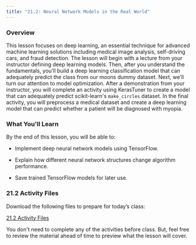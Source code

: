 ```yaml
---
title: "21.2: Neural Network Models in the Real World"
---
```


<img style="display: none;" src="https://static.bc-edx.com/data/dl-1-2/m21/lms/img/banner.jpg" alt="lesson banner" />

### Overview

This lesson focuses on deep learning, an essential technique for advanced machine learning solutions including medical image analysis, self-driving cars, and fraud detection. The lesson will begin with a lecture from your instructor defining deep learning models. Then, after you understand the fundamentals, you’ll build a deep learning classification model that can adequately predict the class from our moons dummy dataset. Next, we’ll turn our attention to model optimization. After a demonstration from your instructor, you will complete an activity using KerasTuner to create a model that can adequately predict scikit-learn's `make_circles` dataset. In the final activity, you will preprocess a medical dataset and create a deep learning model that can predict whether a patient will be diagnosed with myopia.

### What You'll Learn

By the end of this lesson, you will be able to:

* Implement deep neural network models using TensorFlow.

* Explain how different neural network structures change algorithm performance.

* Save trained TensorFlow models for later use.

### 21.2 Activity Files

Download the following files to prepare for today’s class:

[21.2 Activity Files](https://static.bc-edx.com/data/dl-1-2/m21/lms/activities/Class_2_Activities.zip)

You don't need to complete any of the activities before class. But, feel free to review the material ahead of time to preview what the lesson will cover.
